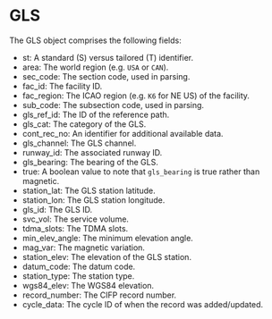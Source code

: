 # GLS

The GLS object comprises the following fields:

- st: A standard (S) versus tailored (T) identifier.
- area: The world region (e.g. `USA` or `CAN`).
- sec_code: The section code, used in parsing.
- fac_id: The facility ID.
- fac_region: The ICAO region (e.g. `K6` for NE US) of the facility.
- sub_code: The subsection code, used in parsing.
- gls_ref_id: The ID of the reference path.
- gls_cat: The category of the GLS.
- cont_rec_no: An identifier for additional available data.
- gls_channel: The GLS channel.
- runway_id: The associated runway ID.
- gls_bearing: The bearing of the GLS.
- true: A boolean value to note that `gls_bearing` is true rather than magnetic.
- station_lat: The GLS station latitude.
- station_lon: The GLS station longitude.
- gls_id: The GLS ID.
- svc_vol: The service volume.
- tdma_slots: The TDMA slots.
- min_elev_angle: The minimum elevation angle.
- mag_var: The magnetic variation.
- station_elev: The elevation of the GLS station.
- datum_code: The datum code.
- station_type: The station type.
- wgs84_elev: The WGS84 elevation.
- record_number: The CIFP record number.
- cycle_data: The cycle ID of when the record was added/updated.
